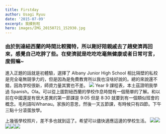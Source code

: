```yaml
---
title: Firstday
author: Usagi Ryuu
date: '2015-07-09'
excerpt: 我摸到啦
hero: images/IMG_20150721_152930.jpg
---
```

### 由於到達紐西蘭的時間比較獨特，所以剛好陪親戚去了趟斐濟再回來，感覺自己吃胖了些。在斐濟就是吃吃吃毫無健康或者日常可言，度假嘛~

進入正題的話就是初體驗，選擇了 Albany Junior High School 相比隔壁的私校是完全毫無競爭力的，但是因為是免費教育所以我也沒啥好說的。總的來說還不錯，因為学校很新，師資力量其實也不差。 ![](https://res-4.cloudinary.com/hypmkhfbk/image/upload/q_auto/v1/ghost-blog-images/IMG_20150723_001336.jpg) Year 9 課程表，本土茲證明我學過 Spanish。Ola。可以從上圖對紐西蘭的學校作息時間有一個簡單的了解。和以前在中國還是有很大差異的第一節課是 9:05 但是 8:30 就要到有一個類似班會的概念。毛利語叫Whanau。家族的意思，然後一天五節課，有時候只有四節。下午三點十分滾蛋放學。

上幾張學校照片，差不多也就到這了。希望可以儘快適應這邊的學校生活。 ![](https://res-4.cloudinary.com/hypmkhfbk/image/upload/q_auto/v1/ghost-blog-images/IMG_20150721_152930.jpg)![](https://res-3.cloudinary.com/hypmkhfbk/image/upload/q_auto/v1/ghost-blog-images/IMG_20150721_132510.jpg)![](https://res-3.cloudinary.com/hypmkhfbk/image/upload/q_auto/v1/ghost-blog-images/IMG_20150720_153445.jpg)![](https://res-3.cloudinary.com/hypmkhfbk/image/upload/q_auto/v1/ghost-blog-images/IMG_20150720_151537.jpg)![](https://res-2.cloudinary.com/hypmkhfbk/image/upload/q_auto/v1/ghost-blog-images/IMG_20150720_151258.jpg)
